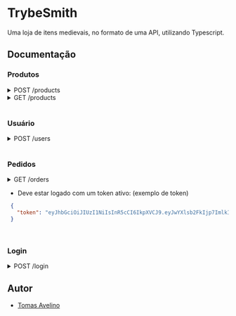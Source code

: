 <h1> TrybeSmith </h1>

Uma loja de itens medievais, no formato de uma API, utilizando Typescript.


<h2>Documentação </h2>

### Produtos
<details>
 <summary>POST /products</summary>
 
- Cadastrar um produto
- O corpo da requisição deverá seguir o formato abaixo:
 
```JSON
   {
    "id": 1,
    "name": "Poção de cura",
    "amount": "20 gold",
  }
 
```

</details>

<!-- ------------------------------------------------------------------- -->

<details>
 <summary>GET /products</summary>
 
- Lista todos os produtos

</details>

<br>

<!-- ------------------------------------------------------------------- -->

<!-- ------------------------------------------------------------------- -->

### Usuário

<details>
 <summary>POST /users</summary>
 
- Cadastrar usuário
- O endpoint deve receber a seguinte estrutura:

```JSON
{ 
  "username": "MAX",
  "classe": "swordsman",
  "level": 10,
  "password": "SavingPeople"
}
 
```

</details>

<br>

<!-- ------------------------------------------------------------------- -->

<!-- ------------------------------------------------------------------- -->


### Pedidos

<details>
 <summary>GET /orders</summary>
 
- Listar todos os pedidos 

</details>

<!-- ------------------------------------------------------------------- -->

- Deve estar logado com um token ativo: (exemplo de token)
 
 ```JSON
  {
    "token": "eyJhbGciOiJIUzI1NiIsInR5cCI6IkpXVCJ9.eyJwYXlsb2FkIjp7ImlkIjo1LCJkaXNwbGF5TmFtZSI6InVzdWFyaW8gZGUgdGVzdGUiLCJlbWFpbCI6InRlc3RlQGVtYWlsLmNvbSIsImltYWdlIjoibnVsbCJ9LCJpYXQiOjE2MjAyNDQxODcsImV4cCI6MTYyMDY3NjE4N30.Roc4byj6mYakYqd9LTCozU1hd9k_Vw5IWKGL4hcCVG8"
  }
 
``` 

</details>

<br>

<!-- ------------------------------------------------------------------- -->

<!-- ------------------------------------------------------------------- -->

### Login

<details>
 <summary>POST /login</summary>
 
- Fazer login
- O endpoint deve receber a seguinte estrutura:
 
```JSON
{
   "username": "string",
   "password": "string"
}
 
```

</details>


## Autor 
- [Tomas Avelino](https://www.linkedin.com/in/tomas-avelino-6b1547238/)

